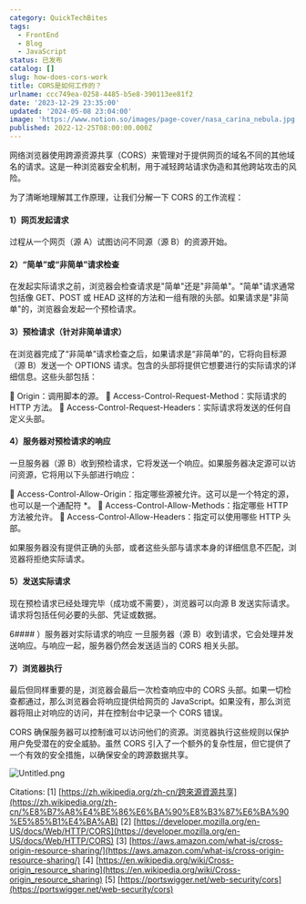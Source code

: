 ```yaml
---
category: QuickTechBites
tags:
  - FrontEnd
  - Blog
  - JavaScript
status: 已发布
catalog: []
slug: how-does-cors-work
title: CORS是如何工作的？
urlname: ccc749ea-0258-4485-b5e8-390113ee81f2
date: '2023-12-29 23:35:00'
updated: '2024-05-08 23:04:00'
image: 'https://www.notion.so/images/page-cover/nasa_carina_nebula.jpg'
published: 2022-12-25T08:00:00.000Z
---
```


网络浏览器使用跨源资源共享（CORS）来管理对于提供网页的域名不同的其他域名的请求。这是一种浏览器安全机制，用于减轻跨站请求伪造和其他跨站攻击的风险。


为了清晰地理解其工作原理，让我们分解一下 CORS 的工作流程：


#### 1）网页发起请求
过程从一个网页（源 A）试图访问不同源（源 B）的资源开始。


#### 2）“简单”或“非简单”请求检查
在发起实际请求之前，浏览器会检查请求是"简单"还是"非简单"。"简单"请求通常包括像 GET、POST 或 HEAD 这样的方法和一组有限的头部。如果请求是"非简单"的，浏览器会发起一个预检请求。


#### 3）预检请求（针对非简单请求）
在浏览器完成了“非简单”请求检查之后，如果请求是“非简单”的，它将向目标源（源 B）发送一个 OPTIONS 请求。包含的头部将提供它想要进行的实际请求的详细信息。这些头部包括：


🔸 Origin：调用脚本的源。
🔸 Access-Control-Request-Method：实际请求的 HTTP 方法。
🔸 Access-Control-Request-Headers：实际请求将发送的任何自定义头部。


#### 4）服务器对预检请求的响应
一旦服务器（源 B）收到预检请求，它将发送一个响应。如果服务器决定源可以访问资源，它将用以下头部进行响应：


🔹 Access-Control-Allow-Origin：指定哪些源被允许。这可以是一个特定的源，也可以是一个通配符 *。
🔹 Access-Control-Allow-Methods：指定哪些 HTTP 方法被允许。
🔹 Access-Control-Allow-Headers：指定可以使用哪些 HTTP 头部。


如果服务器没有提供正确的头部，或者这些头部与请求本身的详细信息不匹配，浏览器将拒绝实际请求。


#### 5）发送实际请求
现在预检请求已经处理完毕（成功或不需要），浏览器可以向源 B 发送实际请求。请求将包括任何必要的头部、凭证或数据。


6#### ）服务器对实际请求的响应
一旦服务器（源 B）收到请求，它会处理并发送响应。与响应一起，服务器仍然会发送适当的 CORS 相关头部。


#### 7）浏览器执行
最后但同样重要的是，浏览器会最后一次检查响应中的 CORS 头部。如果一切检查都通过，那么浏览器会将响应提供给网页的 JavaScript。如果没有，那么浏览器将阻止对响应的访问，并在控制台中记录一个 CORS 错误。


CORS 确保服务器可以控制谁可以访问他们的资源。浏览器执行这些规则以保护用户免受潜在的安全威胁。虽然 CORS 引入了一个额外的复杂性层，但它提供了一个有效的安全措施，以确保安全的跨源数据共享。


![Untitled.png](https://prod-files-secure.s3.us-west-2.amazonaws.com/5d24fe63-e567-4804-86f9-9fdc62e13082/b3deb140-f22b-4520-bcee-759301567801/Untitled.png?X-Amz-Algorithm=AWS4-HMAC-SHA256&X-Amz-Content-Sha256=UNSIGNED-PAYLOAD&X-Amz-Credential=ASIAZI2LB466YIWFGN24%2F20250205%2Fus-west-2%2Fs3%2Faws4_request&X-Amz-Date=20250205T213414Z&X-Amz-Expires=3600&X-Amz-Security-Token=IQoJb3JpZ2luX2VjEDEaCXVzLXdlc3QtMiJGMEQCID6aTERvpmDfEeyAC8E8%2FYhvDACtl59f5axavlVDynbuAiAb5YgyOLlFLiaKkniFBiLGI9iUYfp%2BQ%2B%2F9LgmuHBW%2Fdir%2FAwhKEAAaDDYzNzQyMzE4MzgwNSIMtBxambursav%2F73qtKtwDD02yy8%2Fy27XMlgVDYedSMHpXkZynAbtcINplQ7WxjEpcH5BYKN26h%2FT1pcTSPA7XMHcyL%2FWDs6LSQtfATuxZrlA%2FfazNsa3bid6lOfzLfPZBehpbcCiaMRJtkxelplbnKHgStgl3gQh2p1Ea8rD%2BHkyjmAlSQQngqlhb1hNzZb%2FKptXp%2B2JoN7iPqafk7GKzt3wVZy%2BASFcdwPhN2yKMjWveCD%2FtCQcpXFf4N7EZrjlzIqvyrvADQyHGfjEJtPifgdmWpD4APucRcPxTMBqDoI2DXnxSOkxCuymCtdqSjHQlr1q1nRyljDmFLEoGRO6IvbsvG7GnCbSXww3BQb0U3BJN2LB9mSwkwHCQEZW1Qfy%2Fejr9LyG0LQR%2F5iFIrZxqYcUjk4vJp782SE6dwEtA5SbQnLd%2F5CaWZKJFGlOk1bgWYLnIwNCYZFyhIVy35d0lUa3mu3UO9Gl1CntKKga9zB4WFjL4fyYasbBmkw2hIuZFNDknFse7001r8eykD8mnr%2BW8bCOWZkoQJCp9g5bO08%2F7wOhmgY8%2BNJUgFyZuXOoo5VlVjzvDvk%2Fwt2%2FxGZV5Fm39%2BPZGjTRx6rFG9yMEYxKrg91eNg0V5LP8atbhN%2Fmy2SX3si6wcCkX0QQwpLqOvQY6pgGDVbrkdxr22SY48%2F6bOxk1TIvfkWFNwqrySelxcjE69%2FF8pJGKkpaLBGQlkwNCL2Ox3XQqQJ0hWcRlFIDGJKCy93qz39ub6nGBtfstV993PgKTloPsEf%2BQAnfiTc%2Br%2FJdrFaTrRyP%2B9wUi%2FBuZogn1OVJ%2BAfHL1QEayt7X8%2FBDw078vVFIj3%2BbykGIihroqoPCLCVPDmNe%2BeBun%2ByAcMXshGfItYcz&X-Amz-Signature=b735ae87edf5627750da124a484180e630bd6a0e5481652e8ebed66467315011&X-Amz-SignedHeaders=host&x-id=GetObject)


Citations:
[1] [https://zh.wikipedia.org/zh-cn/跨來源資源共享](https://zh.wikipedia.org/zh-cn/%E8%B7%A8%E4%BE%86%E6%BA%90%E8%B3%87%E6%BA%90%E5%85%B1%E4%BA%AB)
[2] [https://developer.mozilla.org/en-US/docs/Web/HTTP/CORS](https://developer.mozilla.org/en-US/docs/Web/HTTP/CORS)
[3] [https://aws.amazon.com/what-is/cross-origin-resource-sharing/](https://aws.amazon.com/what-is/cross-origin-resource-sharing/)
[4] [https://en.wikipedia.org/wiki/Cross-origin_resource_sharing](https://en.wikipedia.org/wiki/Cross-origin_resource_sharing)
[5] [https://portswigger.net/web-security/cors](https://portswigger.net/web-security/cors)


